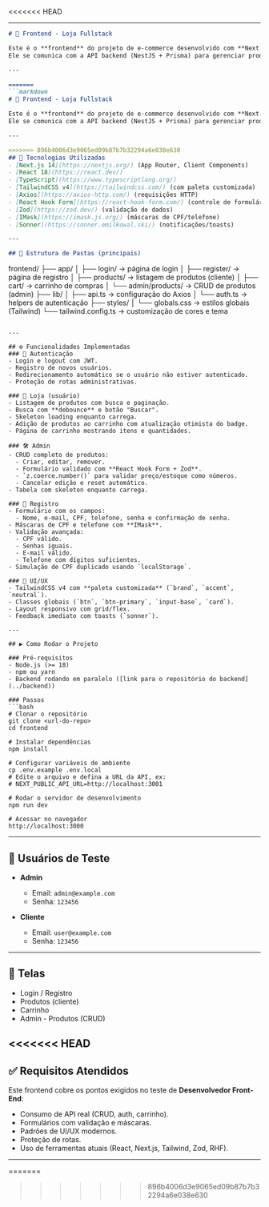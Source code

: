 <<<<<<< HEAD

---

```markdown
# 🛒 Frontend - Loja Fullstack

Este é o **frontend** do projeto de e-commerce desenvolvido com **Next.js 14 (App Router)**, **React**, **TypeScript** e **TailwindCSS v4**.  
Ele se comunica com a API backend (NestJS + Prisma) para gerenciar produtos, carrinho e autenticação de usuários.

---

=======
```markdown
# 🛒 Frontend - Loja Fullstack

Este é o **frontend** do projeto de e-commerce desenvolvido com **Next.js 14 (App Router)**, **React**, **TypeScript** e **TailwindCSS v4**.  
Ele se comunica com a API backend (NestJS + Prisma) para gerenciar produtos, carrinho e autenticação de usuários.

---

>>>>>>> 896b4006d3e9065ed09b87b7b32294a6e038e630
## 🚀 Tecnologias Utilizadas
- [Next.js 14](https://nextjs.org/) (App Router, Client Components)
- [React 18](https://react.dev/)
- [TypeScript](https://www.typescriptlang.org/)
- [TailwindCSS v4](https://tailwindcss.com/) (com paleta customizada)
- [Axios](https://axios-http.com/) (requisições HTTP)
- [React Hook Form](https://react-hook-form.com/) (controle de formulários)
- [Zod](https://zod.dev/) (validação de dados)
- [IMask](https://imask.js.org/) (máscaras de CPF/telefone)
- [Sonner](https://sonner.emilkowal.ski/) (notificações/toasts)

---

## 📂 Estrutura de Pastas (principais)
```

frontend/
├── app/
│   ├── login/           → página de login
│   ├── register/        → página de registro
│   ├── products/        → listagem de produtos (cliente)
│   ├── cart/            → carrinho de compras
│   └── admin/products/  → CRUD de produtos (admin)
├── lib/
│   ├── api.ts           → configuração do Axios
│   └── auth.ts          → helpers de autenticação
├── styles/
│   └── globals.css      → estilos globais (Tailwind)
└── tailwind.config.ts   → customização de cores e tema

````

---

## ⚙️ Funcionalidades Implementadas
### 👤 Autenticação
- Login e logout com JWT.
- Registro de novos usuários.
- Redirecionamento automático se o usuário não estiver autenticado.
- Proteção de rotas administrativas.

### 🛒 Loja (usuário)
- Listagem de produtos com busca e paginação.
- Busca com **debounce** e botão "Buscar".
- Skeleton loading enquanto carrega.
- Adição de produtos ao carrinho com atualização otimista do badge.
- Página de carrinho mostrando itens e quantidades.

### 🛠️ Admin
- CRUD completo de produtos:
  - Criar, editar, remover.
  - Formulário validado com **React Hook Form + Zod**.
  - `z.coerce.number()` para validar preço/estoque como números.
  - Cancelar edição e reset automático.
- Tabela com skeleton enquanto carrega.

### 📝 Registro
- Formulário com os campos:
  - Nome, e-mail, CPF, telefone, senha e confirmação de senha.
- Máscaras de CPF e telefone com **IMask**.
- Validação avançada:
  - CPF válido.
  - Senhas iguais.
  - E-mail válido.
  - Telefone com dígitos suficientes.
- Simulação de CPF duplicado usando `localStorage`.

### 🎨 UI/UX
- TailwindCSS v4 com **paleta customizada** (`brand`, `accent`, `neutral`).
- Classes globais (`btn`, `btn-primary`, `input-base`, `card`).
- Layout responsivo com grid/flex.
- Feedback imediato com toasts (`sonner`).

---

## ▶️ Como Rodar o Projeto

### Pré-requisitos
- Node.js (>= 18)
- npm ou yarn
- Backend rodando em paralelo ([link para o repositório do backend](../backend))

### Passos
```bash
# Clonar o repositório
git clone <url-do-repo>
cd frontend

# Instalar dependências
npm install

# Configurar variáveis de ambiente
cp .env.example .env.local
# Edite o arquivo e defina a URL da API, ex:
# NEXT_PUBLIC_API_URL=http://localhost:3001

# Rodar o servidor de desenvolvimento
npm run dev

# Acessar no navegador
http://localhost:3000
````

---

## 🔑 Usuários de Teste

* **Admin**

  * Email: `admin@example.com`
  * Senha: `123456`
* **Cliente**

  * Email: `user@example.com`
  * Senha: `123456`

---

## 📸 Telas

* Login / Registro
* Produtos (cliente)
* Carrinho
* Admin - Produtos (CRUD)

<<<<<<< HEAD
---

## ✅ Requisitos Atendidos

Este frontend cobre os pontos exigidos no teste de **Desenvolvedor Front-End**:

* Consumo de API real (CRUD, auth, carrinho).
* Formulários com validação e máscaras.
* Padrões de UI/UX modernos.
* Proteção de rotas.
* Uso de ferramentas atuais (React, Next.js, Tailwind, Zod, RHF).

---
=======
>>>>>>> 896b4006d3e9065ed09b87b7b32294a6e038e630

```

